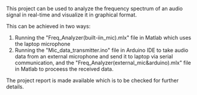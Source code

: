 This project can be used to analyze the frequency spectrum of an audio signal in real-time and visualize it in graphical format.

This can be achieved in two ways:
1) Running the "Freq_Analyzer(built-iin_mic).mlx" file in Matlab which uses the laptop microphone
2) Running the "Mic_data_transmitter.ino" file in Arduino IDE to take audio data from an external microphone and send it to laptop via serial communication, and the "Freq_Analyzer(external_mic&arduino).mlx" file in Matlab to proceess the received data.

The project report is made available which is to be checked for further details.
